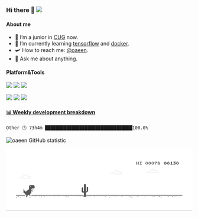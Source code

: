 ### Hi there 👋 ![](https://visitor-badge.laobi.icu/badge?page_id=oaeen.readme)

#### About me

- 🔭 I’m  a junior in [CUG](http://www.cug.edu.cn/) now.
- 🌱 I’m currently learning [tensorflow](https://www.tensorflow.org/) and [docker](https://www.docker.com/).
- 🛩️ How to reach me: [@oaeen](https://t.me/oaeens).
- 💬 Ask me about anything.

#### Platform&Tools

[![](https://img.shields.io/badge/OS-Arch%20Linux-33aadd?style=flat-square&logo=arch-linux&logoColor=ffffff)](https://www.archlinux.org/)
[![](https://img.shields.io/badge/Ubuntu-20.04LTS-E95420?style=flat-square&logo=Ubuntu)](https://ubuntu.com/)
[![](https://img.shields.io/badge/Windows-10-2376bc?style=flat-square&logo=windows&logoColor=ffffff)](https://www.microsoft.com/windows/get-windows-10)

[![](https://img.shields.io/badge/IDE-Visual%20Studio%20Code-blue?style=flat-square&logo=visual-studio-code&logoColor=ffffff)](https://code.visualstudio.com/)
[![](https://img.shields.io/badge/-Tensorflow-fa8c35?style=flat-square&logo=tensorflow&logoColor=ffffff)](https://www.tensorflow.org/)
[![](https://img.shields.io/badge/-Docker-2496ED?style=flat-square&logo=docker&logoColor=ffffff)](https://www.docker.com/)



<!-- waka-box start -->
#### <a href="https://gist.github.com/6b2fa96f7c346c310d0e65c495338239" target="_blank">📊 Weekly development breakdown</a>
```text
Other 🕓 73h4m █████████████████████████████████100.0%
```
<!-- Powered by https://github.com/YouEclipse/waka-box-go . -->
<!-- waka-box end -->



![oaeen GitHub statistic](https://github-readme-stats.vercel.app/api?username=oaeen&show_icons=true)

![Dino](https://github.com/oaeen/oaeen/blob/master/dino.gif)

<!--
**oaeen/oaeen** is a ✨ _special_ ✨ repository because its `README.md` (this file) appears on your GitHub profile.

Here are some ideas to get you started:

- 🔭 I’m currently working on ...
- 🌱 I’m currently learning ...
- 👯 I’m looking to collaborate on ...
- 🤔 I’m looking for help with ...
- 💬 Ask me about ...
- 📫 How to reach me: ...
- 😄 Pronouns: ...
- ⚡ Fun fact: ...
-->
